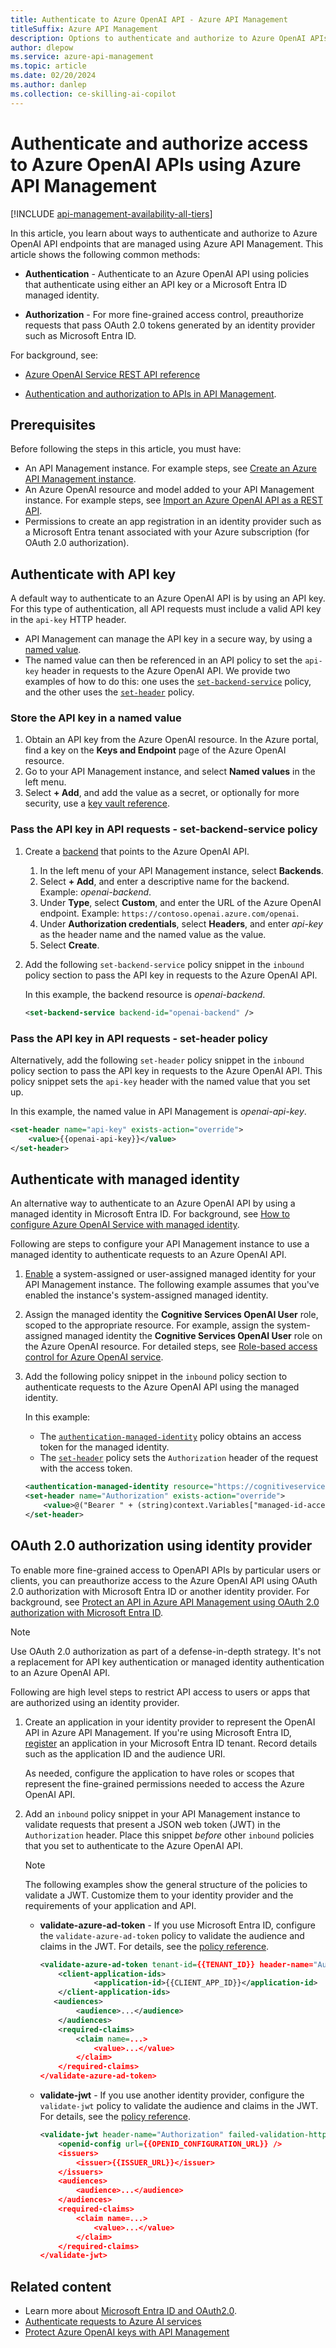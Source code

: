```yaml
---
title: Authenticate to Azure OpenAI API - Azure API Management
titleSuffix: Azure API Management
description: Options to authenticate and authorize to Azure OpenAI APIs using Azure API Management. Includes API key, managed identity, and OAuth 2.0 authorization.
author: dlepow
ms.service: azure-api-management
ms.topic: article
ms.date: 02/20/2024
ms.author: danlep
ms.collection: ce-skilling-ai-copilot
---
```


# Authenticate and authorize access to Azure OpenAI APIs using Azure API Management 

[!INCLUDE [api-management-availability-all-tiers](../../includes/api-management-availability-all-tiers.md)]

In this article, you learn about ways to authenticate and authorize to Azure OpenAI API endpoints that are managed using Azure API Management. This article shows the following common methods:

* **Authentication** - Authenticate to an Azure OpenAI API using policies that authenticate using either an API key or a Microsoft Entra ID managed identity.

* **Authorization** - For more fine-grained access control, preauthorize requests that pass OAuth 2.0 tokens generated by an identity provider such as Microsoft Entra ID.

For background, see:

* [Azure OpenAI Service REST API reference](/azure/ai-services/openai/reference)

* [Authentication and authorization to APIs in API Management](authentication-authorization-overview.md).

## Prerequisites

Before following the steps in this article, you must have:

- An API Management instance. For example steps, see [Create an Azure API Management instance](get-started-create-service-instance.md).
- An Azure OpenAI resource and model added to your API Management instance. For example steps, see [Import an Azure OpenAI API as a REST API](azure-openai-api-from-specification.md).
- Permissions to create an app registration in an identity provider such as a Microsoft Entra tenant associated with your Azure subscription (for OAuth 2.0 authorization).

## Authenticate with API key

A default way to authenticate to an Azure OpenAI API is by using an API key. For this type of authentication, all API requests must include a valid API key in the `api-key` HTTP header.

* API Management can manage the API key in a secure way, by using a [named value](api-management-howto-properties.md). 
* The named value can then be referenced in an API policy to set the `api-key` header in requests to the Azure OpenAI API. We provide two examples of how to do this: one uses the [`set-backend-service`](set-backend-service-policy.md) policy, and the other uses the [`set-header`](set-header-policy.md) policy.

### Store the API key in a named value

1. Obtain an API key from the Azure OpenAI resource. In the Azure portal, find a key on the **Keys and Endpoint** page of the Azure OpenAI resource.
1. Go to your API Management instance, and select **Named values** in the left menu.
1. Select **+ Add**, and add the value as a secret, or optionally for more security, use a [key vault reference](api-management-howto-properties.md#key-vault-secrets).

### Pass the API key in API requests - set-backend-service policy

1. Create a [backend](backends.md) that points to the Azure OpenAI API.
    1. In the left menu of your API Management instance, select **Backends**.
    1. Select **+ Add**, and enter a descriptive name for the backend. Example: *openai-backend*.
    1. Under **Type**, select **Custom**, and enter the URL of the Azure OpenAI endpoint. Example: `https://contoso.openai.azure.com/openai`.
    1. Under **Authorization credentials**, select **Headers**, and enter *api-key* as the header name and the named value as the value.
    1. Select **Create**.
1. Add the following `set-backend-service` policy snippet in the `inbound` policy section to pass the API key in requests to the Azure OpenAI API. 

    In this example, the backend resource is *openai-backend*.

    ```xml
    <set-backend-service backend-id="openai-backend" />
    ```

### Pass the API key in API requests - set-header policy

Alternatively, add the following `set-header` policy snippet in the `inbound` policy section to pass the API key in requests to the Azure OpenAI API. This policy snippet sets the `api-key` header with the named value that you set up. 

In this example, the named value in API Management is *openai-api-key*.

```xml
<set-header name="api-key" exists-action="override">
    <value>{{openai-api-key}}</value>
</set-header>
```


## Authenticate with managed identity

An alternative way to authenticate to an Azure OpenAI API by using a managed identity in Microsoft Entra ID. For background, see
[How to configure Azure OpenAI Service with managed identity](/azure/ai-services/openai/how-to/managed-identity).

Following are steps to configure your API Management instance to use a managed identity to authenticate requests to an Azure OpenAI API. 

1. [Enable](api-management-howto-use-managed-service-identity.md) a system-assigned or user-assigned managed identity for your API Management instance. The following example assumes that you've enabled the instance's system-assigned managed identity.

1. Assign the managed identity the **Cognitive Services OpenAI User** role, scoped to the appropriate resource. For example, assign the system-assigned managed identity the **Cognitive Services OpenAI User** role on the Azure OpenAI resource. For detailed steps, see [Role-based access control for Azure OpenAI service](/azure/ai-services/openai/how-to/role-based-access-control).

1. Add the following policy snippet in the `inbound` policy section to authenticate requests to the Azure OpenAI API using the managed identity. 

    In this example:
    
    * The [`authentication-managed-identity`](authentication-managed-identity-policy.md) policy obtains an access token for the managed identity. 
    * The [`set-header`](set-header-policy.md) policy sets the `Authorization` header of the request with the access token. 

    ```xml
    <authentication-managed-identity resource="https://cognitiveservices.azure.com" output-token-variable-name="managed-id-access-token" ignore-error="false" /> 
    <set-header name="Authorization" exists-action="override"> 
        <value>@("Bearer " + (string)context.Variables["managed-id-access-token"])</value> 
    </set-header> 
    ```

## OAuth 2.0 authorization using identity provider

To enable more fine-grained access to OpenAPI APIs by particular users or clients, you can preauthorize access to the Azure OpenAI API using OAuth 2.0 authorization with Microsoft Entra ID or another identity provider. For background, see [Protect an API in Azure API Management using OAuth 2.0 authorization with Microsoft Entra ID](api-management-howto-protect-backend-with-aad.md).

> [!NOTE]
> Use OAuth 2.0 authorization as part of a defense-in-depth strategy. It's not a replacement for API key authentication or managed identity authentication to an Azure OpenAI API.

Following are high level steps to restrict API access to users or apps that are authorized using an identity provider.  

1. Create an application in your identity provider to represent the OpenAI API in Azure API Management. If you're using Microsoft Entra ID, [register](api-management-howto-protect-backend-with-aad.md#register-an-application-in-microsoft-entra-id-to-represent-the-api) an application in your Microsoft Entra ID tenant. Record details such as the application ID and the audience URI.

    As needed, configure the application to have roles or scopes that represent the fine-grained permissions needed to access the Azure OpenAI API.

1. Add an `inbound` policy snippet in your API Management instance to validate requests that present a JSON web token (JWT) in the `Authorization` header. Place this snippet *before* other `inbound` policies that you set to authenticate to the Azure OpenAI API. 

    > [!NOTE]
    > The following examples show the general structure of the policies to validate a JWT. Customize them to your identity provider and the requirements of your application and API.

    * **validate-azure-ad-token** - If you use Microsoft Entra ID, configure the `validate-azure-ad-token` policy to validate the audience and claims in the JWT. For details, see the [policy reference](validate-azure-ad-token-policy.md).

        ```xml
        <validate-azure-ad-token tenant-id={{TENANT_ID}} header-name="Authorization" failed-validation-httpcode="401" failed-validation-error-message="Unauthorized. Access token is missing or invalid.">
            <client-application-ids>
                    <application-id>{{CLIENT_APP_ID}}</application-id>
            </client-application-ids>
           <audiences>
                <audience>...</audience> 
            </audiences>
            <required-claims>
                <claim name=...>
                    <value>...</value>
                </claim>
            </required-claims>
        </validate-azure-ad-token>
        ```


    * **validate-jwt** - If you use another identity provider, configure the `validate-jwt` policy to validate the audience and claims in the JWT. For details, see the [policy reference](validate-jwt-policy.md).

        ```xml
        <validate-jwt header-name="Authorization" failed-validation-httpcode="401" failed-validation-error-message="Unauthorized. Access token is missing or invalid.">
            <openid-config url={{OPENID_CONFIGURATION_URL}} />
            <issuers>
                <issuer>{{ISSUER_URL}}</issuer>
            </issuers>
            <audiences>
                <audience>...</audience> 
            </audiences>
            <required-claims>
                <claim name=...>
                    <value>...</value>
                </claim>
            </required-claims>
        </validate-jwt>
        ```
    
## Related content

* Learn more about [Microsoft Entra ID and OAuth2.0](../active-directory/develop/authentication-vs-authorization.md).  
* [Authenticate requests to Azure AI services](/azure/ai-services/authentication)
* [Protect Azure OpenAI keys with API Management](/semantic-kernel/deploy/use-ai-apis-with-api-management?toc=%2Fazure%2Fapi-management%2Ftoc.json&bc=/azure/api-management/breadcrumb/toc.json)
